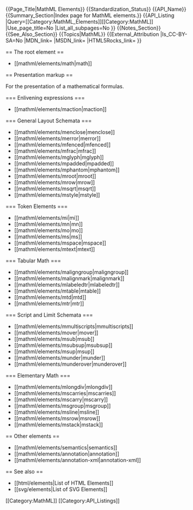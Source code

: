 {{Page_Title|MathML Elements}}
{{Standardization_Status}}
{{API_Name}}
{{Summary_Section|Index page for MathML elements.}}
{{API_Listing
|Query=[[Category:MathML_Elements]][[Category:MathML]]
|Use_page_title=No
|List_all_subpages=No
}}
{{Notes_Section}}
{{See_Also_Section}}
{{Topics|MathML}}
{{External_Attribution
|Is_CC-BY-SA=No
|MDN_link=
|MSDN_link=
|HTML5Rocks_link=
}}

== The root element ==

* [[mathml/elements/math|math]]

== Presentation markup ==

For the presentation of a mathematical formulas.

=== Enlivening expressions ===

* [[mathml/elements/maction|maction]]

=== General Layout Schemata ===

* [[mathml/elements/menclose|menclose]]
* [[mathml/elements/merror|merror]]
* [[mathml/elements/mfenced|mfenced]]
* [[mathml/elements/mfrac|mfrac]]
* [[mathml/elements/mglyph|mglyph]]
* [[mathml/elements/mpadded|mpadded]]
* [[mathml/elements/mphantom|mphantom]]
* [[mathml/elements/mroot|mroot]]
* [[mathml/elements/mrow|mrow]]
* [[mathml/elements/msqrt|msqrt]]
* [[mathml/elements/mstyle|mstyle]]


=== Token Elements ===

* [[mathml/elements/mi|mi]]
* [[mathml/elements/mn|mn]]
* [[mathml/elements/mo|mo]]
* [[mathml/elements/ms|ms]]
* [[mathml/elements/mspace|mspace]]
* [[mathml/elements/mtext|mtext]]

=== Tabular Math ===

* [[mathml/elements/maligngroup|maligngroup]]
* [[mathml/elements/malignmark|malignmark]]
* [[mathml/elements/mlabeledtr|mlabeledtr]]
* [[mathml/elements/mtable|mtable]]
* [[mathml/elements/mtd|mtd]]
* [[mathml/elements/mtr|mtr]]


=== Script and Limit Schemata ===

* [[mathml/elements/mmultiscripts|mmultiscripts]]
* [[mathml/elements/mover|mover]]
* [[mathml/elements/msub|msub]]
* [[mathml/elements/msubsup|msubsup]]
* [[mathml/elements/msup|msup]]
* [[mathml/elements/munder|munder]]
* [[mathml/elements/munderover|munderover]]

=== Elementary Math ===
* [[mathml/elements/mlongdiv|mlongdiv]]
* [[mathml/elements/mscarries|mscarries]]
* [[mathml/elements/mscarry|mscarry]]
* [[mathml/elements/msgroup|msgroup]]
* [[mathml/elements/msline|msline]]
* [[mathml/elements/msrow|msrow]]
* [[mathml/elements/mstack|mstack]]

== Other elements == 

* [[mathml/elements/semantics|semantics]] 
* [[mathml/elements/annotation|annotation]] 
* [[mathml/elements/annotation-xml|annotation-xml]]

== See also ==

* [[html/elements|List of HTML Elements]]
* [[svg/elements|List of SVG Elements]]

[[Category:MathML]]
[[Category:API_Listings]]